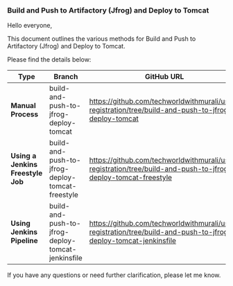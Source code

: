 ### Build and Push to Artifactory (Jfrog) and Deploy to Tomcat

Hello everyone,

This document outlines the various methods for Build and Push to Artifactory (Jfrog) and Deploy to Tomcat.

Please find the details below:

| Type                          | Branch                                | GitHub URL                       |
|-------------------------------|---------------------------------------|----------------------------------|
| **Manual Process**                | build-and-push-to-jfrog-deploy-tomcat               | https://github.com/techworldwithmurali/user-registration/tree/build-and-push-to-jfrog-deploy-tomcat |
| **Using a Jenkins Freestyle Job** | build-and-push-to-jfrog-deploy-tomcat-freestyle           | https://github.com/techworldwithmurali/user-registration/tree/build-and-push-to-jfrog-deploy-tomcat-freestyle |
| **Using Jenkins Pipeline**        | build-and-push-to-jfrog-deploy-tomcat-jenkinsfile | https://github.com/techworldwithmurali/user-registration/tree/build-and-push-to-jfrog-deploy-tomcat-jenkinsfile |

If you have any questions or need further clarification, please let me know.
